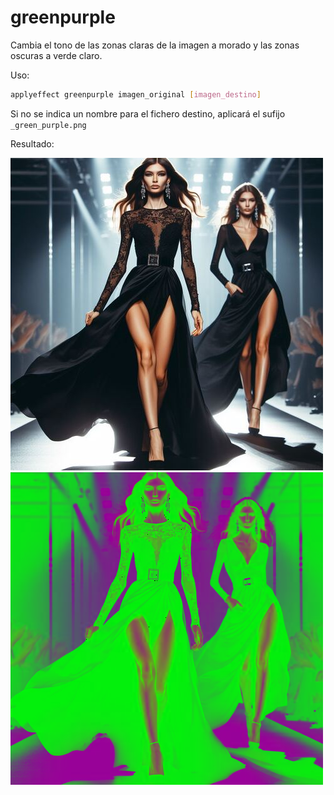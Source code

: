 # greenpurple

Cambia el tono de las zonas claras de la imagen a morado y las zonas oscuras a verde claro.

Uso:

``` sh
applyeffect greenpurple imagen_original [imagen_destino]
```

Si no se indica un nombre para el fichero destino, aplicará el sufijo `_green_purple.png`

Resultado:

![imagen original](../../images/image.jpg)
![greenpurple](../../images/image_green_purple.png)
